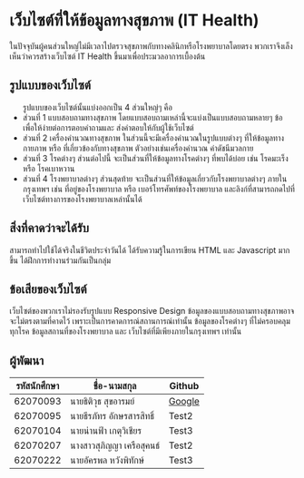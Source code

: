 <h1>เว็บไซต์ที่ให้ข้อมูลทางสุขภาพ (IT Health)</h1>
<p>ในปัจจุบันผู้คนส่วนใหญ่ไม่มีเวลาไปตรวจสุขภาพกับทางคลินิกหรือโรงพยาบาลโดยตรง พวกเราจึงเล็งเห็นว่าควรสร้างเว็บไซต์
IT Health ขึ้นมาเพื่อประมวลอาการเบื้องต้น</p>

<h2>รูปแบบของเว็บไซต์</h2>
<ul>รูปแบบของเว็บไซต์นั้นแบ่งออกเป็น 4 ส่วนใหญ่ๆ คือ

<li>ส่วนที่ 1 แบบสอบถามทางสุขภาพ
โดยแบบสอบถามเหล่านี้จะแบ่งเป็นแบบสอบถามหลายๆ ข้อ เพื่อให้ง่ายต่อการตอบคำถามและ ส่งคำตอบให้กับผู้ใช้เว็บไซต์</li>

<li>ส่วนที่ 2 เครื่องคำนวณทางสุขภาพ
ในส่วนนี้จะมีเครื่องคำนวณในรูปแบบต่างๆ ที่ให้ข้อมูลทางกายภาพ หรือ ที่เกี่ยวข้องกับทางสุขภาพ ตัวอย่างเช่นเครื่องคำนวณ
ค่าดัชนีมวลกาย</li>

<li>ส่วนที่  3 โรคต่างๆ
ส่วนต่อไปนี้ จะเป็นส่วนที่ให้ข้อมูลทางโรคต่างๆ ที่พบได้บ่อย เช่น โรคมะเร็ง หรือ โรคเบาหวาน</li>

<li>ส่วนที่ 4 โรงพยาบาลต่างๆ
ส่วนสุดท้าย จะเป็นส่วนที่ให้ข้อมูลเกี่ยวกับโรงพยาบาลต่างๆ ภายในกรุงเทพฯ เช่น ที่อยู่ของโรงพยาบาล หรือ เบอร์โทรศัพท์ของโรงพยาบาล
และลิงก์ที่สามารถกดไปที่เว็บไซต์ทางการของโรงพยาบาลเหล่านั้นได้</li>
</ul>

<h2>สิ่งที่คาดว่าจะได้รับ</h2>
<p>สามารถทำไปใช้ได้จริงในชีวิตประจำวันได้
ได้รับความรู้ในการเขียน HTML และ Javascript มากขึ้น
ได้ฝึกการทำงานร่วมกันเป็นกลุ่ม</p>

<h2>ข้อเสียของเว็บไซต์</h2>
<p>เว็บไซต์ของพวกเราไม่รองรับรูปแบบ Responsive Design
ข้อมูลของแบบสอบถามทางสุขภาพอาจจะไม่ตรงตามที่คาดไว้ เพราะเป็นการคาดการณ์สถานการณ์เท่านั้น
ข้อมูลของโรคต่างๆ ที่ไม่ครอบคลุมทุกโรค
ข้อมูลสถานที่ของโรงพยาบาล และ เว็บไซต์ที่มีเพียงภายในกรุงเทพฯ เท่านั้น</p>

<h2>ผู้พัฒนา</h2>

รหัสนักศึกษา  | ชื่อ-นามสกุล  |  Github |
----- | ----- | ----- |
62070093 | นายธิติวุธ สุขอารมย์ | [Google](www.google.com) |
62070095 | นายธีรภัทร อักษรสารสิทธิ์ | Test2 |
62070104 | นายน่านฟ้า เกตุวิเชียร | Test3 |
62070207 | นางสาวสุภิญญา เครือสุคนธ์ | Test2 |
62070222 | นายอัครพล หวังพิทักษ์ | Test3 |
